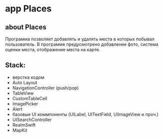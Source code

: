 #  app Places

## about Places

Программа позволяет добавлять и удалять места в которых побывал пользователь.
В программе предусмотрено добавление фото, система оценки места, отображение места на карте.

## Stack:

* верстка кодом
* Auto Layout
* NavigationController (push/pop)
* TableView
* CustomTableCell
* ImagePicker
* Alert
* базовые UI коммпоненты (UILabel, UITextField, UIImageView и проч.)
* UISearchController
* RealmSwift
* MapKit
